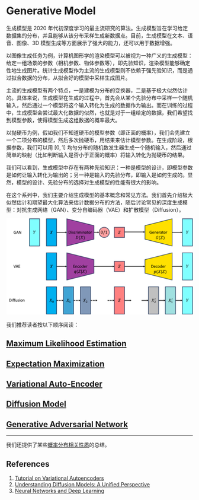 # Generative Model

生成模型是 2020 年代初深度学习的最主流研究的算法。生成模型旨在学习给定数据集的分布，并且能够从该分布采样生成新数据点。目前，生成模型在文本、语音、图像、3D 模型生成等方面展示了强大的能力，还可以用于数据增强。

以图像生成任务为例，计算机图形学的渲染模型可以被视为一种广义的生成模型：给定一组场景的参数（相机参数、物体参数等），即先验知识，渲染模型能够确定性地生成图片。统计生成模型作为主流的生成模型则不依赖于强先验知识，而是通过拟合数据的分布，从拟合好的模型中采样生成图片。

主流的生成模型有两个特点，一是建模为分布的变换器，二是基于极大似然估计的。具体来说，生成模型在生成的过程中，首先会从某个先验分布中采样一个随机输入，然后通过一个模型将这个输入转化为生成的数据作为输出。而在训练的过程中，生成模型会尝试最大化数据的似然，也就是对于一组给定的数据，我们希望找到模型参数，使得模型生成这组数据的概率最大。

以抛硬币为例，假如我们不知道硬币的模型参数（即正面的概率），我们会先建立一个二项分布的模型，然后多次抛硬币，用结果来估计模型参数。在生成阶段，根据参数，我们可以用 $[0, 1]$ 均匀分布的随机数发生器生成一个随机输入，然后通过简单的映射（比如判断输入是否小于正面的概率）将输入转化为抛硬币的结果。

我们可以看到，生成模型中存在有两种先验知识：一种是模型的设计，即模型参数是如何让输入转化为输出的；另一种是输入的先验分布，即输入是如何生成的。显然，模型的设计、先验分布的选择对生成模型的性能有很大的影响。

在这个系列中，我们主要介绍生成模型的基本概念和常见方法。我们首先介绍极大似然估计和期望最大化算法来估计数据分布的方法，随后讨论常见的深度生成模型：对抗生成网络（GAN）、变分自编码器（VAE）和扩散模型（Diffusion）。

![generative](images/generative.png)

我们推荐读者按以下顺序阅读：

## [Maximum Likelihood Estimation](1%20Maximum%20Likelihood%20Estimation.md)

## [Expectation Maximization](2%20Expectation%20Maximization.md)

## [Variational Auto-Encoder](3%20Variational%20Auto-encoder.md)

## [Diffusion Model](4%20Diffusion.md)

## [Generative Adversarial Network](5%20Generative%20Adversarial%20Network.md)

---

我们还提供了某些[概率分布相关性质](appendix/Fancy%20Distribution.md)的总结。

## References

1. [Tutorial on Variational Autoencoders](https://arxiv.org/abs/1606.05908)
2. [Understanding Diffusion Models: A Unified Perspective](https://arxiv.org/abs/2208.11970)
3. [Neural Networks and Deep Learning](https://nndl.github.io/)
